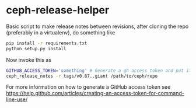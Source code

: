 # ceph-release-helper

Basic script to make release notes between revisions, 
after cloning the repo (preferably in a virtualenv),
do something like 


```sh 
pip install -r requirements.txt
python setup.py install
```

Now invoke this as

```sh
GITHUB_ACCESS_TOKEN='something' # Generate a gh access token and put it as a var
ceph_release_notes -r tags/v0.87..giant /path/to/ceph/repo 
```

For more information on how to generate a GitHub access token see https://help.github.com/articles/creating-an-access-token-for-command-line-use/
